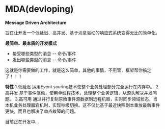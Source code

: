 # MDA(devloping)
**Message Driven Architecture**

旨在让开发一个低延迟、高并发、基于消息驱动的响应式系统变得无比的简单化。

**最简单、最本质的开发模式**
- 接受哪些类型的消息 -- 命令/事件
- 发出哪些类型的消息 -- 命令/事件

这就是你需要做的工作，就是这么简单，其他的事情，不用管，框架帮你搞定了！！！

**特性**
1.低延迟
运用Event souring技术使整个业务处理部分完全运行在内存中。
2.高并发
基于事件驱动，使用单线程技术，处理整个业务逻辑，从源头解决并发问题。
3.高可用
通过并行复制原始事件源数据到远程机器，实时同步领域状态，当本机业务处理器宕机时，实现秒级切换。这不仅比基于最近快照副本重放最新事件更快，而且也解决了单点故障的问题。

目前正在开发中...
